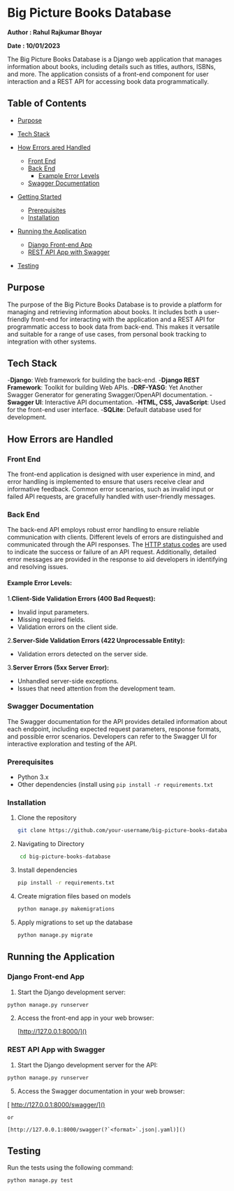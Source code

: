 # Big Picture Books Database

**Author : Rahul Rajkumar Bhoyar**

**Date : 10/01/2023**

The Big Picture Books Database is a Django web application that manages information about books, including details such as titles, authors, ISBNs, and more. The application consists of a front-end component for user interaction and a REST API for accessing book data programmatically.

## Table of Contents

- [Purpose](#tech-stack)
- [Tech Stack](#purpose)
- [How Errors ared Handled](#error-handling)

  - [Front End](#front-end)
  - [Back End](#back-end)
    - [Example Error Levels](#example-error-levels)
  - [Swagger Documentation](#swagger-documentation)
- [Getting Started](#getting-started)

  - [Prerequisites](#prerequisites)
  - [Installation](#installation)
- [Running the Application](#running-the-application)

  - [Django Front-end App](#django-front-end-app)
  - [REST API App with Swagger](#rest-api-app-with-swagger)
- [Testing](#testing)

## Purpose

The purpose of the Big Picture Books Database is to provide a platform for managing and retrieving information about books. It includes both a user-friendly front-end for interacting with the application and a REST API for programmatic access to book data from back-end. This makes it versatile and suitable for a range of use cases, from personal book tracking to integration with other systems.

## Tech Stack

-**Django**:   Web framework for building the back-end.
-**Django REST Framework**:  Toolkit for building Web APIs.
-**DRF-YASG**:  Yet Another Swagger Generator for generating Swagger/OpenAPI documentation.
-**Swagger UI**:  Interactive API documentation.
-**HTML, CSS, JavaScript**:  Used for the front-end user interface.
-**SQLite**:   Default database used for development.

## How Errors are Handled

### Front End

The front-end application is designed with user experience in mind, and error handling is implemented to ensure that users receive clear and informative feedback. Common error scenarios, such as invalid input or failed API requests, are gracefully handled with user-friendly messages.

### Back End

The back-end API employs robust error handling to ensure reliable communication with clients. Different levels of errors are distinguished and communicated through the API responses. The [HTTP status codes](https://developer.mozilla.org/en-US/docs/Web/HTTP/Status) are used to indicate the success or failure of an API request. Additionally, detailed error messages are provided in the response to aid developers in identifying and resolving issues.

#### Example Error Levels:

1.**Client-Side Validation Errors (400 Bad Request):**

- Invalid input parameters.
- Missing required fields.
- Validation errors on the client side.

2.**Server-Side Validation Errors (422 Unprocessable Entity):**

- Validation errors detected on the server side.

3.**Server Errors (5xx Server Error):**

- Unhandled server-side exceptions.
- Issues that need attention from the development team.

### Swagger Documentation

The Swagger documentation for the API provides detailed information about each endpoint, including expected request parameters, response formats, and possible error scenarios. Developers can refer to the Swagger UI for interactive exploration and testing of the API.

### Prerequisites

- Python 3.x
- Other dependencies (install using `pip install -r requirements.txt`

### Installation

1. Clone the repository

   ```bash
   git clone https://github.com/your-username/big-picture-books-database.git
   ```
2. Navigating to Directory

```bash
    cd big-picture-books-database
```

3. Install dependencies

   ```bash
   pip install -r requirements.txt
   ```
4. Create migration files based on models

   ```bash
   python manage.py makemigrations
   ```
5. Apply migrations to set up the database

   ```bash
   python manage.py migrate
   ```

## Running the Application

### Django Front-end App

1. Start the Django development server:

```bash
python manage.py runserver
```

2. Access the front-end app in your web browser:

   [http://127.0.0.1:8000/]()

### REST API App with Swagger

1. Start the Django development server for the API:

```bash
python manage.py runserver
```

5. Access the Swagger documentation in your web browser:

[
    http://127.0.0.1:8000/swagger/]()

    or

    [http://127.0.0.1:8000/swagger(?`<format>`.json|.yaml)]()

## Testing

Run the tests using the following command:

```bash
python manage.py test
```
